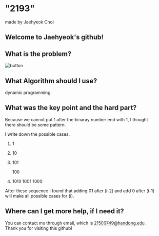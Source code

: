 
# "2193"

made by Jaehyeok Choi

## Welcome to Jaehyeok's github!

## What is the problem?

![button](https://github.com/Choi-JaeHyeok-21500749/2193/blob/main/2193_pro.JPG)

## What Algorithm should I use?

dynamic programming

## What was the key point and the hard part?

Because we cannot put 1 after the binaray number end with 1, I thought there should be some pattern.

I write down the possible cases.

1. 1

2. 10

3. 101
   
   100
   
4. 1010
   1001
   1000
   
After these sequence I found that adding 01 after (i-2) and add 0 after (i-1) will make all possible cases for (i).


## Where can I get more help, if I need it?

You can contact me through email, which is 21500749@handong.edu.
Thank you for visiting this github!

